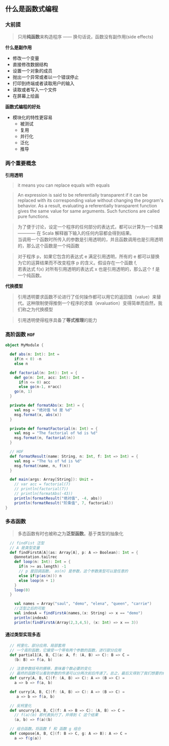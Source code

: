 ## 什么是函数式编程


### 大前提

> 只用**纯函数**来构造程序 —— 换句话说，函数没有副作用(side effects)

**什么是副作用**

- 修改一个变量
- 直接修改数据结构
- 设置一个对象的成员
- 抛出一个异常或者以一个错误停止
- 打印到终端或者读取用户的输入
- 读取或者写入一个文件
- 在屏幕上绘画

**函数式编程的好处**

- 模块化的特性更容易
  - 被测试
  - 复用
  - 并行化
  - 泛化
  - 推导

### 两个重要概念

**引用透明**

> it means you can replace equals with equals

> An expression is said to be referentially transparent if it can be replaced with its corresponding value without changing the program's behavior. As a result, evaluating a referentially transparent function gives the same value for same arguments. Such functions are called pure functions.

> 为了便于讨论，设定一个程序的任何部分的表达式，都可以计算为一个结果 ———— 在 Scala 解释器下输入的任何内容都会得到结果。<br>
当调用一个函数时所传入的参数是引用透明的，并且函数调用也是引用透明的，那么这个函数是一个纯函数

> 对于程序 p，如果它包含的表达式 e 满足引用透明，所有的 e 都可以替换为它的运算结果而不改变程序 p 的含义。假设存在一个函数 f, <br>
若表达式  f(x) 对所有引用透明的表达式 x 也是引用透明的，那么这个 f 是一个纯函数。

**代换模型**

> 引用透明要求函数不论进行了任何操作都可以用它的返回值（value）来替代。这种限制使得推倒一个程序的求值（evaluation）变得简单而自然，我们称之为代换模型

> 引用透明使得程序具备了**等式推理**的能力

### 高阶函数 `HOF`

```scala
object MyModule {

  def abs(n: Int): Int =
    if(n < 0) -n
    else n

  def factorial(n: Int): Int = {
    def go(n: Int, acc: Int): Int =
      if(n <= 0) acc
      else go(n-1, n*acc)
    go(n, 1)
  }

  private def formatAbs(x: Int) = {
    val msg = "绝对值 %d 是 %d"
    msg.format(x, abs(x))
  }

  private def formatFactorial(n: Int) = {
    val msg = "The factorial of %d is %d"
    msg.format(n, factorial(n))
  }

  // HOF
  def formatResult(name: String, n: Int, f: Int => Int) = {
    val msg = "The %s of %d is %d"
    msg.format(name, n, f(n))
  }

  def main(args: Array[String]): Unit =
    // var acc = factorial(7)
    // println(factorial(7))
    // println(formatAbs(-43))
    println(formatResult("绝对值", -4, abs))
    println(formatResult("阶乘值", 7, factorial))
}
```
### 多态函数

> 多态函数有时也被称之为**泛型函数**。基于类型的抽象化

```scala
  // findFist 泛型
  // A 是类型变量
  def findFirstA[A](as: Array[A], p: A => Boolean): Int = {
    @annotation.tailrec
    def loop(n: Int): Int = {
      if(n >= as.length) -1
      // p 是回调函数， as(n) 是参数，这个参数类型可以是任意的
      else if(p(as(n))) n
      else loop(n + 1)
    }
    loop(0)
  }

    val names = Array("saul", "demo", "elena", "queen", "carrie")
    //泛型之后的可能
    val indexA = findFirstA(names,(x: String) => x == "demo")
    println(indexA)
    println(findFirstA(Array(2,3,4,5), (x: Int) => x == 3))
```

#### 通过类型实现多态

```scala
  // 柯里化、部分应用、局部套用
  // 一个高阶函数，它接受一个带有两个参数的函数，进行部分应用
  def partial1[A, B, C](a: A, f: (A, B) => C): B => C =
    (b: B) => f(a, b)

  // 注意参数括号的挪移，意味着个数必要的变化
  // 最终的函数可以看到参数的传递可以分两次前后传递了。总之，最后又得到了我们想要的结果 f(a, b)
  def curry[A, B, C](f: (A, B) => C): A => (B => C) =
    a => b => f(a, b)

  def curry[A, B, C](f: (A, B) => C): A => (B => C) =
     a => b => f(a, b)

  // 反柯里化
  def uncurry[A, B, C](f: A => B => C): (A, B) => C =
    // f(a)(b) 即代表执行了，并得到 C 这个结果
    (a, b) => f(a)(b)

  // 组合函数。将函数 f 和 函数 g 组合
  def compose[A, B, C](f: B => C, g: A => B): A => C =
    a => f(g(a))
```












